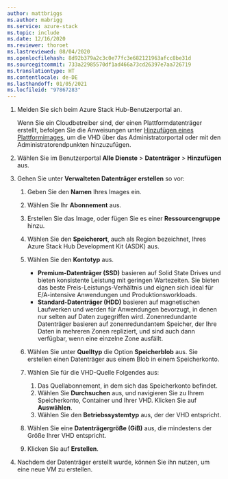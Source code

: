 ```yaml
---
author: mattbriggs
ms.author: mabrigg
ms.service: azure-stack
ms.topic: include
ms.date: 12/16/2020
ms.reviewer: thoroet
ms.lastreviewed: 08/04/2020
ms.openlocfilehash: 8d92b379a2c3c0e77fc3e682121963afcc8be31d
ms.sourcegitcommit: 733a22985570df1ad466a73cd26397e7aa726719
ms.translationtype: HT
ms.contentlocale: de-DE
ms.lasthandoff: 01/05/2021
ms.locfileid: "97867283"
---
```

1. Melden Sie sich beim Azure Stack Hub-Benutzerportal an.

    Wenn Sie ein Cloudbetreiber sind, der einen Plattformdatenträger erstellt, befolgen Sie die Anweisungen unter [Hinzufügen eines Plattformimages](../operator/azure-stack-add-vm-image.md#add-a-platform-image), um die VHD über das Administratorportal oder mit den Administratorendpunkten hinzuzufügen.

2. Wählen Sie im Benutzerportal **Alle Dienste** > **Datenträger** > **Hinzufügen** aus.

3. Gehen Sie unter **Verwalteten Datenträger erstellen** so vor:

    1. Geben Sie den **Namen** Ihres Images ein.
    2. Wählen Sie Ihr **Abonnement** aus.
    3. Erstellen Sie das Image, oder fügen Sie es einer **Ressourcengruppe** hinzu.
    4. Wählen Sie den **Speicherort**, auch als Region bezeichnet, Ihres Azure Stack Hub Development Kit (ASDK) aus.
    5. Wählen Sie den **Kontotyp** aus.
        - **Premium-Datenträger (SSD)** basieren auf Solid State Drives und bieten konsistente Leistung mit geringen Wartezeiten. Sie bieten das beste Preis-Leistungs-Verhältnis und eignen sich ideal für E/A-intensive Anwendungen und Produktionsworkloads.  
        - **Standard-Datenträger (HDD)** basieren auf magnetischen Laufwerken und werden für Anwendungen bevorzugt, in denen nur selten auf Daten zugegriffen wird. Zonenredundante Datenträger basieren auf zonenredundantem Speicher, der Ihre Daten in mehreren Zonen repliziert, und sind auch dann verfügbar, wenn eine einzelne Zone ausfällt.

    6. Wählen Sie unter **Quelltyp** die Option **Speicherblob** aus. Sie erstellen einen Datenträger aus einem Blob in einem Speicherkonto.
    7. Wählen Sie für die VHD-Quelle Folgendes aus:
        1. Das Quellabonnement, in dem sich das Speicherkonto befindet.
        1. Wählen Sie **Durchsuchen** aus, und navigieren Sie zu Ihrem Speicherkonto, Container und Ihrer VHD. Klicken Sie auf **Auswählen**.
        1. Wählen Sie den **Betriebssystemtyp** aus, der der VHD entspricht.
    8. Wählen Sie eine **Datenträgergröße (GiB)** aus, die mindestens der Größe Ihrer VHD entspricht.
    9. Klicken Sie auf **Erstellen**.

4. Nachdem der Datenträger erstellt wurde, können Sie ihn nutzen, um eine neue VM zu erstellen.